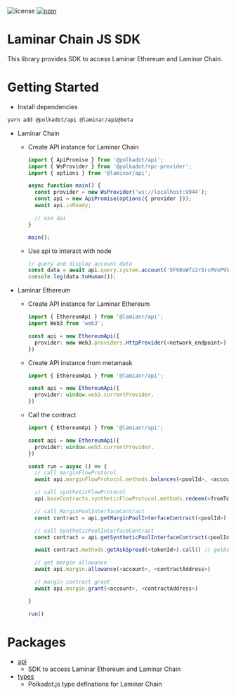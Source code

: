 ![license](https://img.shields.io/badge/License-Apache%202.0-blue?logo=apache&style=flat-square)
[![npm](https://img.shields.io/npm/v/@laminar/api?logo=npm&style=flat-square)](https://www.npmjs.com/package/@laminar/api)

# Laminar Chain JS SDK

This library provides SDK to access Laminar Ethereum and Laminar Chain.

# Getting Started

- Install dependencies

```bash
yarn add @polkadot/api @laminar/api@beta
```

- Laminar Chain

  - Create API instance for Laminar Chain

    ```ts
    import { ApiPromise } from '@polkadot/api';
    import { WsProvider } from '@polkadot/rpc-provider';
    import { options } from '@laminar/api';

    async function main() {
      const provider = new WsProvider('ws://localhost:9944');
      const api = new ApiPromise(options({ provider }));
      await api.isReady;

      // use api
    }

    main();
    ```

  - Use api to interact with node

    ```ts
    // query and display account data
    const data = await api.query.system.account('5F98oWfz2r5rcRVnP9VCndg33DAAsky3iuoBSpaPUbgN9AJn');
    console.log(data.toHuman());
    ```

- Laminar Ethereum

  - Create API instance for Laminar Ethereum

    ```ts
    import { EthereumApi } from '@lamianr/api';
    import Web3 from 'web3';

    const api = new EthereumApi({
      provider: new Web3.providers.HttpProvider(<network_endpoint>)
    })
    ```

  - Create API instance from metamask

    ```ts
    import { EthereumApi } from '@lamianr/api';

    const api = new EthereumApi({
      provider: window.web3.currentProvider.
    })
    ```

  - Call the contract

    ```ts
    import { EthereumApi } from '@lamianr/api';

    const api = new EthereumApi({
      provider: window.web3.currentProvider.
    })

    const run = async () => {
      // call marginFlowProtocol
      await api.marginFlowProtocol.methods.balances(<poolId>, <account>).call() // balance

      // call syntheticFlowProtocol
      api.baseContracts.syntheticFlowProtocol.methods.redeem(<fromToken>, <poolId>, <amount>).send(<sendOption>) // redeem

      // call MarginPoolInterfaceContract
      const contract = api.getMarginPoolInterfaceContract(<poolId>)

      // call SyntheticPoolInterfaceContract
      const contract = api.getSyntheticPoolInterfaceContract(<poolId>)

      await contract.methods.getAskSpread(<tokenId>).call() // getAskSpread

      // get margin allowance
      await api.margin.allowance(<account>, <contractAddress>)

      // margin contract grant
      await api.margin.grant(<account>, <contractAddress>)

    }

    run()
    ```

# Packages

- [api](./packages/api)
  - SDK to access Laminar Ethereum and Laminar Chain
- [types](./packages/types)
  - Polkadot.js type definations for Laminar Chain
